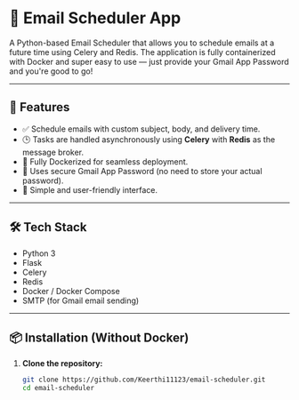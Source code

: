 # 📧 Email Scheduler App

A Python-based Email Scheduler that allows you to schedule emails at a future time using Celery and Redis. The application is fully containerized with Docker and super easy to use — just provide your Gmail App Password and you're good to go!

---

## 🚀 Features

- ✅ Schedule emails with custom subject, body, and delivery time.
- 🕒 Tasks are handled asynchronously using **Celery** with **Redis** as the message broker.
- 🐳 Fully Dockerized for seamless deployment.
- 🔐 Uses secure Gmail App Password (no need to store your actual password).
- 💬 Simple and user-friendly interface.

---

## 🛠 Tech Stack

- Python 3
- Flask
- Celery
- Redis
- Docker / Docker Compose
- SMTP (for Gmail email sending)

---

## 📦 Installation (Without Docker)

1. **Clone the repository:**

   ```bash
   git clone https://github.com/Keerthi11123/email-scheduler.git
   cd email-scheduler
